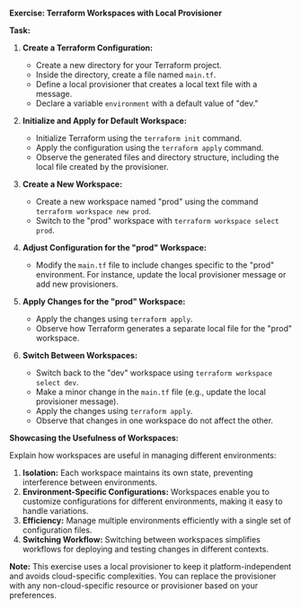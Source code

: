 **Exercise: Terraform Workspaces with Local Provisioner**

**Task:**

1.  **Create a Terraform Configuration:**

    - Create a new directory for your Terraform project.
    - Inside the directory, create a file named `main.tf`.
    - Define a local provisioner that creates a local text file with a message.
    - Declare a variable `environment` with a default value of "dev."

2.  **Initialize and Apply for Default Workspace:**

    - Initialize Terraform using the `terraform init` command.
    - Apply the configuration using the `terraform apply` command.
    - Observe the generated files and directory structure, including the local file created by the provisioner.

3.  **Create a New Workspace:**

    - Create a new workspace named "prod" using the command `terraform workspace new prod`.
    - Switch to the "prod" workspace with `terraform workspace select prod`.

4.  **Adjust Configuration for the "prod" Workspace:**

    - Modify the `main.tf` file to include changes specific to the "prod" environment. For instance, update the local provisioner message or add new provisioners.

5.  **Apply Changes for the "prod" Workspace:**

    - Apply the changes using `terraform apply`.
    - Observe how Terraform generates a separate local file for the "prod" workspace.

6.  **Switch Between Workspaces:**

    - Switch back to the "dev" workspace using `terraform workspace select dev`.
    - Make a minor change in the `main.tf` file (e.g., update the local provisioner message).
    - Apply the changes using `terraform apply`.
    - Observe that changes in one workspace do not affect the other.

**Showcasing the Usefulness of Workspaces:**

Explain how workspaces are useful in managing different environments:

1.  **Isolation:** Each workspace maintains its own state, preventing interference between environments.
2.  **Environment-Specific Configurations:** Workspaces enable you to customize configurations for different environments, making it easy to handle variations.
3.  **Efficiency:** Manage multiple environments efficiently with a single set of configuration files.
4.  **Switching Workflow:** Switching between workspaces simplifies workflows for deploying and testing changes in different contexts.

**Note:** This exercise uses a local provisioner to keep it platform-independent and avoids cloud-specific complexities. You can replace the provisioner with any non-cloud-specific resource or provisioner based on your preferences.
